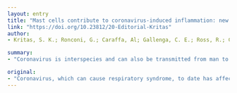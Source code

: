 ```yaml
---
layout: entry
title: "Mast cells contribute to coronavirus-induced inflammation: new anti-inflammatory strategy"
link: "https://doi.org/10.23812/20-Editorial-Kritas"
author:
- Kritas, S. K.; Ronconi, G.; Caraffa, Al; Gallenga, C. E.; Ross, R.; Conti, P.

summary:
- "Coronavirus is interspecies and can also be transmitted from man to man. Human coronavirus infections can induce mild to severe respiratory diseases, but also inflammation, high fever, cough, acute respiratory tract infection and dysfunction of internal organs that may lead to death. Virus activate MCs which release early inflammatory chemical compounds including histamine and protease. Late activation provokes the generation of pro-inflammatory IL-1 family members including IL-33. We propose for the first time that inflammation by Coronavirus has affected over 17 thousand individuals, with an incubation ranging from 1 to 14 days."

original:
- "Coronavirus, which can cause respiratory syndrome, to date has affected over seventeen thousand individuals, especially in China. Coronavirus is interspecies and can also be transmitted from man to man, with an incubation ranging from 1 to 14 days. Human coronavirus infections can induce not only mild to severe respiratory diseases, but also inflammation, high fever, cough, acute respiratory tract infection and dysfunction of internal organs that may lead to death. Coronavirus infection (regardless of the various types of corona virus) is primarily attacked by immune cells including mast cells (MCs), which are located in the submucosa of the respiratory tract and in the nasal cavity and represent a barrier of protection against microorganisms. Virus activate MCs which release early inflammatory chemical compounds including histamine and protease; while late activation provokes the generation of pro-inflammatory IL-1 family members including IL-1 and IL-33. Here, we propose for the first time that inflammation by coronavirus may be inhibited by anti-inflammatory cytokines belonging to the IL-1 family members."
---
```


